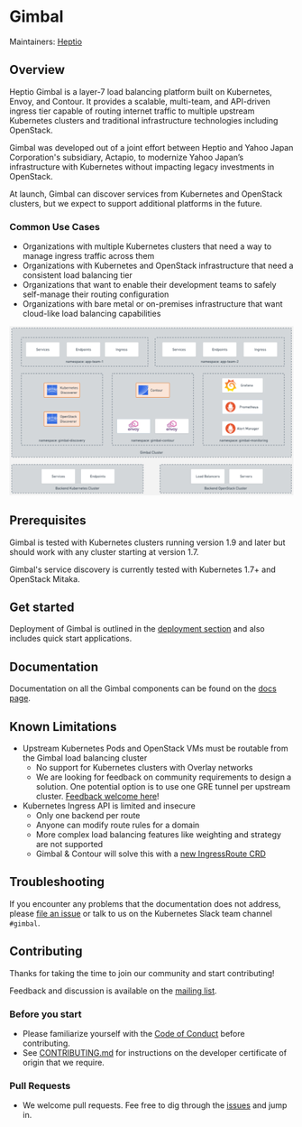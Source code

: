 # Gimbal

Maintainers: [Heptio](https://github.com/heptio)

## Overview

Heptio Gimbal is a layer-7 load balancing platform built on Kubernetes, Envoy, and Contour. It provides a scalable, multi-team, and API-driven ingress tier capable of routing internet traffic to multiple upstream Kubernetes clusters and traditional infrastructure technologies including OpenStack.

Gimbal was developed out of a joint effort between Heptio and Yahoo Japan Corporation's subsidiary, Actapio, to modernize Yahoo Japan’s infrastructure with Kubernetes without impacting legacy investments in OpenStack.

At launch, Gimbal can discover services from Kubernetes and OpenStack clusters, but we expect to support additional platforms in the future.

### Common Use Cases

* Organizations with multiple Kubernetes clusters that need a way to manage ingress traffic across them
* Organizations with Kubernetes and OpenStack infrastructure that need a consistent load balancing tier
* Organizations that want to enable their development teams to safely self-manage their routing configuration
* Organizations with bare metal or on-premises infrastructure that want cloud-like load balancing capabilities

![OverviewDiagram](docs/images/overview.png)

## Prerequisites

Gimbal is tested with Kubernetes clusters running version 1.9 and later but should work with any cluster starting at version 1.7.

Gimbal's service discovery is currently tested with Kubernetes 1.7+ and OpenStack Mitaka.

## Get started

Deployment of Gimbal is outlined in the [deployment section](deployment/README.md) and also includes quick start applications.

## Documentation

Documentation on all the Gimbal components can be found on the [docs page](docs/README.md).


## Known Limitations

* Upstream Kubernetes Pods and OpenStack VMs must be routable from the Gimbal load balancing cluster
  * No support for Kubernetes clusters with Overlay networks
  * We are looking for feedback on community requirements to design a solution. One potential option is to use one GRE tunnel per upstream cluster.  [Feedback welcome here](https://github.com/heptio/gimbal/issues/39)!
* Kubernetes Ingress API is limited and insecure
  * Only one backend per route
  * Anyone can modify route rules for a domain
  * More complex load balancing features like weighting and strategy are not supported
  * Gimbal & Contour will solve this with a [new IngressRoute CRD](https://github.com/heptio/contour/blob/master/design/ingressroute-design.md)

## Troubleshooting

If you encounter any problems that the documentation does not address, please [file an issue](https://github.com/heptio/gimbal/issues) or talk to us on the Kubernetes Slack team channel `#gimbal`.

## Contributing

Thanks for taking the time to join our community and start contributing!

Feedback and discussion is available on the [mailing list](https://groups.google.com/forum/#!forum/heptio-gimbal).

### Before you start

- Please familiarize yourself with the [Code of Conduct](CODE_OF_CONDUCT.md) before contributing.
- See [CONTRIBUTING.md](CONTRIBUTING.md) for instructions on the developer certificate of origin that we require.

### Pull Requests

- We welcome pull requests. Fee free to dig through the [issues](https://github.com/heptio/gimbal/issues) and jump in.
